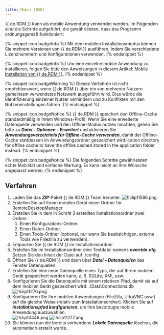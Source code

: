 ```yaml
---
title: Mobil (USB)
---
```

{{ de.RDM }} kann als mobile Anwendung verwendet werden. Im Folgenden sind die Schritte aufgeführt, die gewährleisten, dass das Programm ordnungsgemäß funktioniert:  

{% snippet icon.badgeInfo %} 
Mit dem mobilen Installationsmodus können Sie mehrere Versionen von {{ de.RDM }} ausführen, indem Sie verschiedene Lizenznummern und Konfigurationen verwenden. 
{% endsnippet %}
 
{% snippet icon.badgeInfo %} 
Um eine einzelne mobile Anwendung zu installieren, folgen Sie bitte den Anweisungen in diesem Artikel:  [Mobile Installation von {{ de.RDM }}](/kb/remote-desktop-manager/how-to-articles/portable-rdm-installation/). 
{% endsnippet %}
 
{% snippet icon.badgeWarning %} 
Dieses Verfahren ist nicht empfehlenswert, wenn {{ de.RDM }} über ein von mehreren Nutzern gemeinsam verwendetes Netzwerk ausgeführt wird. Dies würde die Identifizierung einzelner Nutzer verhindern und zu Konflikten mit den Nutzereinstellungen führen. 
{% endsnippet %}
 
{% snippet icon.badgeNotice %} 
{{ de.RDM }} speichert den Offline-Cache standardmäßig in Ihrem Windows-Profil. Wenn Sie eine erweiterte Datenquelle verwenden und den Offline-Modus nutzen möchten, gehen Sie bitte zu ***Datei - Optionen - Erweitert*** und aktivieren Sie ***Anwendungsverzeichnis für Offline-Cache verwenden***, damit der Offline-Cache stattdessen im Anwendungsordner gespeichert wird.ication directory for offline cache to have the offline cached stored in the application folder instead. 
{% endsnippet %}
 
{% snippet icon.badgeNotice %} 
Die folgenden Schritte gewährleisten echte Mobilität und einfache Wartung. Es kann leicht an Ihre Wünsche angepasst werden. 
{% endsnippet %}
 
## Verfahren 

1. Laden Sie das ***ZIP***-Paket {{ de.RDM }} Team herunter.
![!!clip11586.png](https://webdevolutions.azureedge.net/docs/de/rdm/windows/clip11586.png) 
1. Erstellen Sie auf Ihrem mobilen Gerät einen Ordner für RemoteDesktopManager. 
1. Erstellen Sie in dem in Schritt 2 erstellten Installationsordner zwei Ordner: 
    1. Einen Konfigurations-Ordner. 
    1. Einen Daten-Ordner. 
    1. Einen Tools-Ordner (optional, nur wenn Sie beabsichtigen, externe Tools wie Fillezilla zu verwenden). 
1. Entpacken Sie {{ de.RDM }} im Installationsordner. 
1. Erstellen Sie im Installationsordner eine Textdatei namens  **override.cfg** Setzen Sie den Inhalt der Datei auf .\config 
1. Öffnen Sie {{ de.RDM }} und dann über ***Datei – Datenquellen*** das Fenster Datenquellen. 
1. Erstellen Sie eine neue Datenquelle eines Typs, der auf Ihrem mobilen Gerät gespeichert werden kann, z. B. SQLite, XML usw. 
1. Konfigurieren Sie die Datenquelle mit einem relativen Pfad, damit sie auf dem mobilen Gerät gespeichert wird: .\Data\Connections.db  
![!!clip11276.png](https://webdevolutions.azureedge.net/docs/de/rdm/windows/clip11276.png) 
1. Konfigurieren Sie Ihre mobilen Anwendungen (FileZilla, UltraVNC usw.) auf die gleiche Weise (relativ zum Installationsordner). Klicken Sie auf ***Installationspfad konfigurieren***, um Ihre bevorzugte mobile Anwendung auszuwählen.  
![!!clip10449.png](https://webdevolutions.azureedge.net/docs/de/rdm/windows/clip10449.png) 
![!!clip11277.png](https://webdevolutions.azureedge.net/docs/de/rdm/windows/clip11277.png) 
1. Sie können nun die bereits vorhandene ***Lokale Datenquelle*** löschen, die automatisch erstellt wurde.. 

